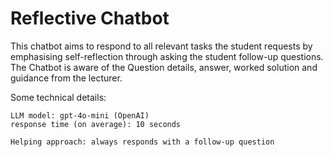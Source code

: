 # Reflective Chatbot

This chatbot aims to respond to all relevant tasks the student requests by emphasising self-reflection through asking the student follow-up questions. The Chatbot is aware of the Question details, answer, worked solution and guidance from the lecturer.

Some technical details:
<pre style="white-space: pre-wrap;">
<code>LLM model: gpt-4o-mini (OpenAI)
response time (on average): 10 seconds

Helping approach: always responds with a follow-up question
</code>
</pre>